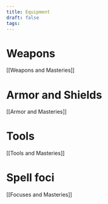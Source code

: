 ```yaml
---
title: Equipment
draft: false
tags:
---
```

# Weapons 
[[Weapons and Masteries]]

# Armor and Shields
[[Armor and Masteries]]

# Tools 
[[Tools and Masteries]]

# Spell foci
[[Focuses and Masteries]]
